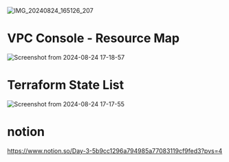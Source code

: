 ![IMG_20240824_165126_207](https://github.com/user-attachments/assets/a71685b6-d3e1-4b65-8c27-4ad2314d7b58)


# VPC Console - Resource Map
![Screenshot from 2024-08-24 17-18-57](https://github.com/user-attachments/assets/f1522553-8a68-4182-8062-fa5226a19a2f)

# Terraform State List
![Screenshot from 2024-08-24 17-17-55](https://github.com/user-attachments/assets/3300281d-dedd-4688-83fc-8072e68c789e)

# notion
https://www.notion.so/Day-3-5b9cc1296a794985a77083119cf9fed3?pvs=4







